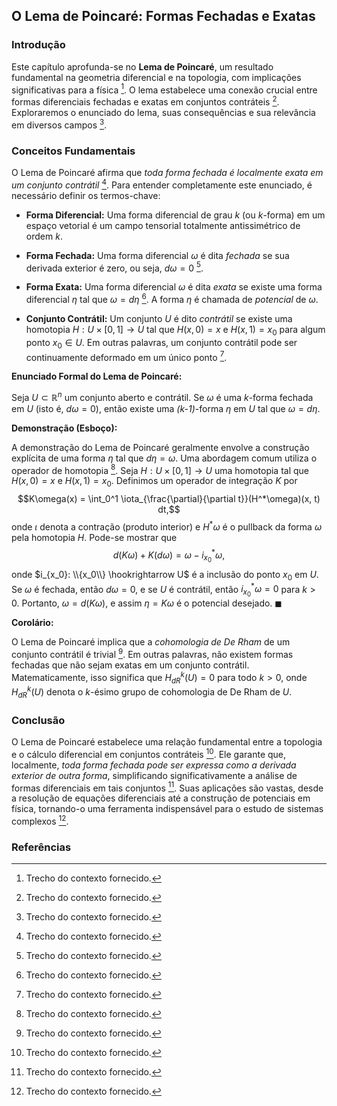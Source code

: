 ## O Lema de Poincaré: Formas Fechadas e Exatas

### Introdução
Este capítulo aprofunda-se no **Lema de Poincaré**, um resultado fundamental na geometria diferencial e na topologia, com implicações significativas para a física [^1]. O lema estabelece uma conexão crucial entre formas diferenciais fechadas e exatas em conjuntos contráteis [^1]. Exploraremos o enunciado do lema, suas consequências e sua relevância em diversos campos [^1].

### Conceitos Fundamentais

O Lema de Poincaré afirma que *toda forma fechada é localmente exata em um conjunto contrátil* [^1]. Para entender completamente este enunciado, é necessário definir os termos-chave:

*   **Forma Diferencial:** Uma forma diferencial de grau *k* (ou *k*-forma) em um espaço vetorial é um campo tensorial totalmente antissimétrico de ordem *k*.

*   **Forma Fechada:** Uma forma diferencial $\omega$ é dita *fechada* se sua derivada exterior é zero, ou seja, $d\omega = 0$ [^1].

*   **Forma Exata:** Uma forma diferencial $\omega$ é dita *exata* se existe uma forma diferencial $\eta$ tal que $\omega = d\eta$ [^1]. A forma $\eta$ é chamada de *potencial* de $\omega$.

*   **Conjunto Contrátil:** Um conjunto $U$ é dito *contrátil* se existe uma homotopia $H: U \times [0,1] \to U$ tal que $H(x, 0) = x$ e $H(x, 1) = x_0$ para algum ponto $x_0 \in U$. Em outras palavras, um conjunto contrátil pode ser continuamente deformado em um único ponto [^1].

**Enunciado Formal do Lema de Poincaré:**

Seja $U \subset \mathbb{R}^n$ um conjunto aberto e contrátil. Se $\omega$ é uma *k*-forma fechada em $U$ (isto é, $d\omega = 0$), então existe uma *(k-1)*-forma $\eta$ em $U$ tal que $\omega = d\eta$.

**Demonstração (Esboço):**

A demonstração do Lema de Poincaré geralmente envolve a construção explícita de uma forma $\eta$ tal que $d\eta = \omega$. Uma abordagem comum utiliza o operador de homotopia [^1]. Seja $H: U \times [0,1] \to U$ uma homotopia tal que $H(x, 0) = x$ e $H(x, 1) = x_0$. Definimos um operador de integração $K$ por
$$K\omega(x) = \int_0^1 \iota_{\frac{\partial}{\partial t}}(H^*\omega)(x, t) dt,$$
onde $\iota$ denota a contração (produto interior) e $H^*\omega$ é o pullback da forma $\omega$ pela homotopia $H$. Pode-se mostrar que
$$d(K\omega) + K(d\omega) = \omega - i_{x_0}^*\omega,$$
onde $i_{x_0}: \\{x_0\\} \hookrightarrow U$ é a inclusão do ponto $x_0$ em $U$. Se $\omega$ é fechada, então $d\omega = 0$, e se $U$ é contrátil, então $i_{x_0}^*\omega = 0$ para $k > 0$. Portanto, $\omega = d(K\omega)$, e assim $\eta = K\omega$ é o potencial desejado. $\blacksquare$

**Corolário:**

O Lema de Poincaré implica que a *cohomologia de De Rham* de um conjunto contrátil é trivial [^1]. Em outras palavras, não existem formas fechadas que não sejam exatas em um conjunto contrátil. Matematicamente, isso significa que $H^k_{dR}(U) = 0$ para todo $k > 0$, onde $H^k_{dR}(U)$ denota o *k*-ésimo grupo de cohomologia de De Rham de $U$.

### Conclusão

O Lema de Poincaré estabelece uma relação fundamental entre a topologia e o cálculo diferencial em conjuntos contráteis [^1]. Ele garante que, localmente, *toda forma fechada pode ser expressa como a derivada exterior de outra forma*, simplificando significativamente a análise de formas diferenciais em tais conjuntos [^1]. Suas aplicações são vastas, desde a resolução de equações diferenciais até a construção de potenciais em física, tornando-o uma ferramenta indispensável para o estudo de sistemas complexos [^1].

### Referências

[^1]: Trecho do contexto fornecido.

<!-- END -->